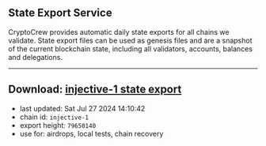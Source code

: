 ## State Export Service
CryptoCrew provides automatic daily state exports for all chains we validate. State export files can be used as genesis files and are a snapshot of the current blockchain state, including all validators, accounts, balances and delegations.

---
**Download: [injective-1 state export](https://dl-eu2.ccvalidators.com/SERVICE/injective/injective-1_export_79650140.json)**
---

- last updated: Sat Jul 27 2024 14:10:42
- chain id: `injective-1`
- export height: `79650140`
- use for: airdrops, local tests, chain recovery
